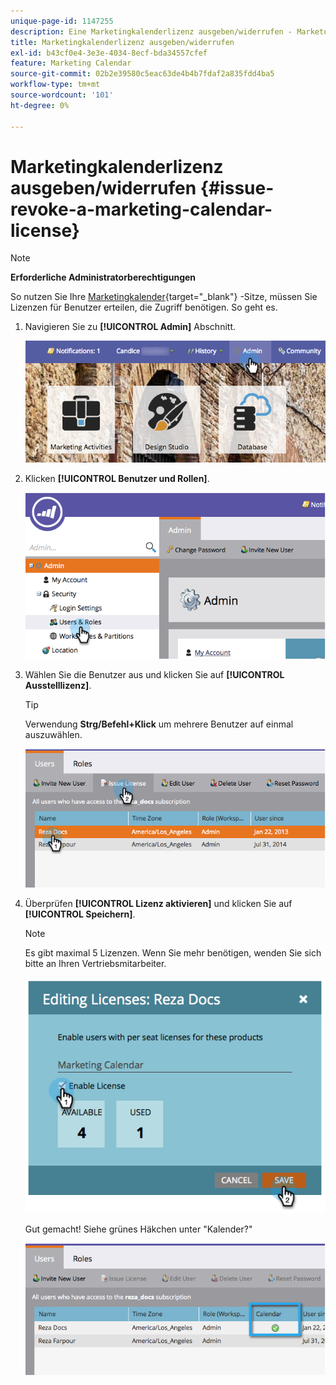 ```yaml
---
unique-page-id: 1147255
description: Eine Marketingkalenderlizenz ausgeben/widerrufen - Marketo Docs - Produktdokumentation
title: Marketingkalenderlizenz ausgeben/widerrufen
exl-id: b43cf0e4-3e3e-4034-8ecf-bda34557cfef
feature: Marketing Calendar
source-git-commit: 02b2e39580c5eac63de4b4b7fdaf2a835fdd4ba5
workflow-type: tm+mt
source-wordcount: '101'
ht-degree: 0%

---
```


# Marketingkalenderlizenz ausgeben/widerrufen {#issue-revoke-a-marketing-calendar-license}

>[!NOTE]
>
>**Erforderliche Administratorberechtigungen**

So nutzen Sie Ihre [Marketingkalender](/help/marketo/product-docs/core-marketo-concepts/marketing-calendar/understanding-the-calendar/navigating-the-marketing-calendar.md){target="_blank"} -Sitze, müssen Sie Lizenzen für Benutzer erteilen, die Zugriff benötigen. So geht es.

1. Navigieren Sie zu **[!UICONTROL Admin]** Abschnitt.

   ![](assets/adminhand.png)

1. Klicken **[!UICONTROL Benutzer und Rollen]**.

   ![](assets/2.png)

1. Wählen Sie die Benutzer aus und klicken Sie auf **[!UICONTROL Ausstelllizenz]**.

   >[!TIP]
   >
   >Verwendung **Strg/Befehl+Klick** um mehrere Benutzer auf einmal auszuwählen.

   ![](assets/3.png)

1. Überprüfen **[!UICONTROL Lizenz aktivieren]** und klicken Sie auf **[!UICONTROL Speichern]**.

   >[!NOTE]
   >
   >Es gibt maximal 5 Lizenzen. Wenn Sie mehr benötigen, wenden Sie sich bitte an Ihren Vertriebsmitarbeiter.

   ![](assets/4.png)

   Gut gemacht! Siehe grünes Häkchen unter &quot;Kalender?&quot;

   ![](assets/5.png)
